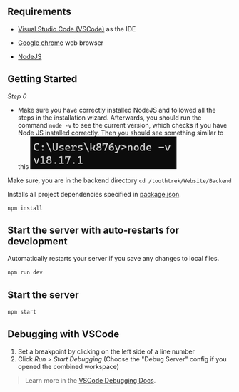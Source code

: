 ## Requirements

* [Visual Studio Code (VSCode)](https://code.visualstudio.com/download) as the IDE

* [Google chrome](https://www.google.com/chrome/) web browser
* [NodeJS](https://nodejs.org/en/download) 


## Getting Started
*Step 0*
- Make sure you have correctly installed NodeJS and followed all the steps in the installation wizard. Afterwards, you should run the command ```node -v``` to see the current version, which checks if you have Node JS installed correctly. Then you should see something similar to this
![Node version](readme_assets/node_version.png)

Make sure, you are in the backend directory `cd /toothtrek/Website/Backend`

Installs all project dependencies specified in [package.json](./package.json).

```bash
npm install
```

## Start the server with auto-restarts for development

Automatically restarts your server if you save any changes to local files.

```bash
npm run dev
```

## Start the server

```bash
npm start
```
## Debugging with VSCode

1. Set a breakpoint by clicking on the left side of a line number
2. Click *Run > Start Debugging* (Choose the "Debug Server" config if you opened the combined workspace)

> Learn more in the [VSCode Debugging Docs](https://code.visualstudio.com/docs/editor/debugging).